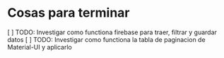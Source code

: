 # Cosas para terminar

[ ] TODO: Investigar como functiona firebase para traer, filtrar y guardar datos
[ ] TODO: Investigar como functiona la tabla de paginacion de Material-UI y aplicarlo
